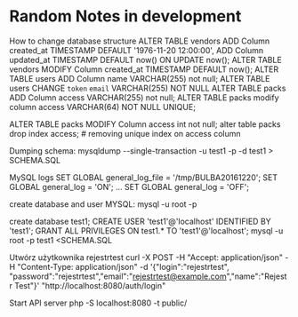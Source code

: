# Random Notes in development

How to change database structure
ALTER TABLE vendors ADD Column created_at TIMESTAMP DEFAULT '1976-11-20 12:00:00', ADD Column updated_at TIMESTAMP DEFAULT now() ON UPDATE now();
ALTER  TABLE vendors MODIFY Column created_at TIMESTAMP DEFAULT now();
ALTER TABLE users ADD Column name VARCHAR(255) not null;
ALTER TABLE users CHANGE `token` `email` VARCHAR(255) NOT NULL
ALTER TABLE packs ADD Column access VARCHAR(255) not null;
ALTER TABLE packs modify column access VARCHAR(64) NOT NULL UNIQUE;

ALTER TABLE packs MODIFY Column access int not null;
alter table packs drop index access; # removing unique index on access column

Dumping schema:
mysqldump --single-transaction -u test1 -p -d test1 > SCHEMA.SQL

MySQL logs
SET GLOBAL general_log_file = '/tmp/BULBA20161220';
SET GLOBAL general_log = 'ON';
...
SET GLOBAL general_log = 'OFF';


create database and user MYSQL:
mysql -u root -p
>
create database test1;
CREATE USER 'test1'@'localhost' IDENTIFIED BY 'test1';
GRANT ALL PRIVILEGES ON test1.* TO 'test1'@'localhost';
mysql -u root -p test1 <SCHEMA.SQL

Utwórz użytkownika rejestrtest
curl -X POST -H "Accept: application/json" -H "Content-Type: application/json" -d '{"login":"rejestrtest", "password":"rejestrtest","email":"rejestrtest@example.com","name":"Rejestr Test"}' "http://localhost:8080/auth/login"

Start API server
php -S localhost:8080 -t public/
